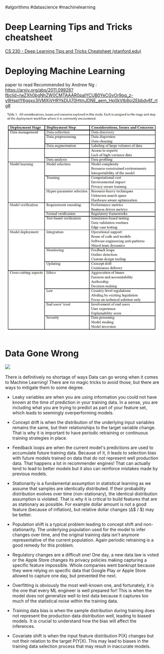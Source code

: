 #algorithms #datascience #machinelearning 



# Deep Learning Tips and Tricks cheatsheet

[CS 230 - Deep Learning Tips and Tricks Cheatsheet (stanford.edu)](https://stanford.edu/~shervine/teaching/cs-230/cheatsheet-deep-learning-tips-and-tricks)

# Deploying Machine Learning

paper to read Recommended by Andrew Ng : https://arxiv.org/abs/2011.09926?fbclid=IwZXh0bgNhZW0CMTAAAR0paIYCUB0YeCGvOr9pq_z-y9HsptY6ggxx3iVMXiVHRYkDUj70HtmJDNE_aem_Hp0kVIb8oi2Ebbdy6f_rtg#
![](../figures/Best%20practice.jpg)

# Data Gone Wrong 

![](../figures/Best%20practice.gif)

There is definitively no shortage of ways Data can go wrong when it comes to Machine Learning! There are no magic tricks to avoid those, but there are ways to mitigate them to some degree.

- Leaky variables are when you are using information you could not have known at the time of prediction in your training data. In a sense, you are including what you are trying to predict as part of your feature set, which leads to seemingly overperforming models.

- Concept drift is when the distribution of the underlying input variables remains the same, but their relationships to the target variable change. That is why it is important to have periodic retraining or continuous training strategies in place.

- Feedback loops are when the current model's predictions are used to accumulate future training data. Because of it, it leads to selection bias with future models trained on data that do not represent well production data. That happens a lot in recommender engines! That can actually tend to lead to better models but it also can reinforce mistakes made by previous models.

- Stationarity is a fundamental assumption in statistical learning as we assume that samples are identically distributed. If their probability distribution evolves over time (non-stationary), the identical distribution assumption is violated. That is why it is critical to build features that are as stationary as possible. For example dollar amount is not a good feature (because of inflation), but relative dollar changes (Δ$ / $) may be better.

- Population shift is a typical problem leading to concept shift and non-stationarity. The underlying population used for the model to infer changes over time, and the original training data isn't anymore representative of the current population. Again periodic retraining is a good remedy for this problem.

- Regulatory changes are a difficult one! One day, a new data law is voted or the Apple Store changes its privacy policies making capturing a specific feature impossible. Whole companies went bankrupt because they were relying on specific data that Google Play or Apple Store allowed to capture one day, but prevented the next.

- Overfitting is obviously the most well-known one, and fortunately, it is the one that every ML engineer is well prepared for! This is when the model does not generalize well to test data because it captures too much of the statistical noise within the training data.

- Training data bias is when the sample distribution during training does not represent the production data distribution well, leading to biased models. It is crucial to understand how the bias will affect the inferences.

- Covariate shift is when the input feature distribution P(X) changes but not their relation to the target P(Y|X). This may lead to biases in the training data selection process that may result in inaccurate models.